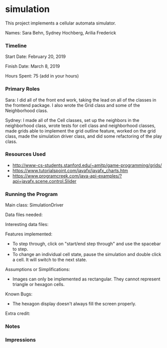 simulation
====

This project implements a cellular automata simulator.

Names: Sara Behn, Sydney Hochberg, Arilia Frederick

### Timeline

Start Date: February 20, 2019

Finish Date: March 8, 2019

Hours Spent: 75 (add in your hours)

### Primary Roles
Sara: I did all of the front end work, taking the lead on all of the classes in the frontend package. I also wrote the Grid class and some of the Neighborhood class.

Sydney: I made all of the Cell classes, set up the neighbors in the neighborhood class, wrote tests for cell class and neighborhood classes, made grids able to implement the grid outline feature, worked on the grid class, made the simulation driver class, and did some refactoring of the play class.

### Resources Used
- http://www-cs-students.stanford.edu/~amitp/game-programming/grids/
- https://www.tutorialspoint.com/javafx/javafx_charts.htm
- https://www.programcreek.com/java-api-examples/?api=javafx.scene.control.Slider


### Running the Program

Main class: SimulationDriver

Data files needed: 

Interesting data files:

Features implemented:
- To step through, click on "start/end step through" and use the spacebar to step.
- To change an individual cell state, pause the simulation and double click a cell. It will switch to the next state.

Assumptions or Simplifications:
- Images can only be implemented as rectangular. They cannot represent triangle or hexagon cells.

Known Bugs:
- The hexagon display doesn't always fill the screen properly.

Extra credit:


### Notes


### Impressions

